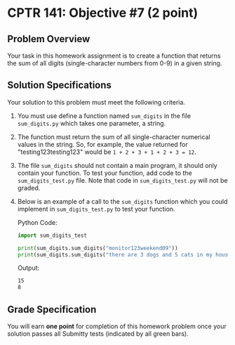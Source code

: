# CPTR 141: Objective #7 (2 point)

## Problem Overview

Your task in this homework assignment is to create a function that returns the sum of all digits (single-character numbers from 0-9) in a given string.

## Solution Specifications

Your solution to this problem must meet the following criteria.

1. You must use define a function named `sum_digits` in the file `sum_digits.py` which takes one parameter, a string.

2. The function must return the sum of all single-character numerical values in the string.  So, for example, the value returned for "testing123testing123" would be `1 + 2 + 3 + 1 + 2 + 3 = 12`.

3. The file `sum_digits` should not contain a main program, it should only contain your function. To test your function, add code to the `sum_digits_test.py` file.  Note that code in `sum_digits_test.py` will not be graded.

4. Below is an example of a call to the `sum_digits` function which you could implement in `sum_digits_test.py` to test your function.

    Python Code:
    ```python
    import sum_digits_test

    print(sum_digits.sum_digits("monitor123weekend09"))
    print(sum_digits.sum_digits("there are 3 dogs and 5 cats in my house"))
    ```

    Output:
    ```html
    15
    8
    ```

## Grade Specification

You will earn **one point** for completion of this homework problem once your solution passes all Submitty tests (indicated by all green bars).
